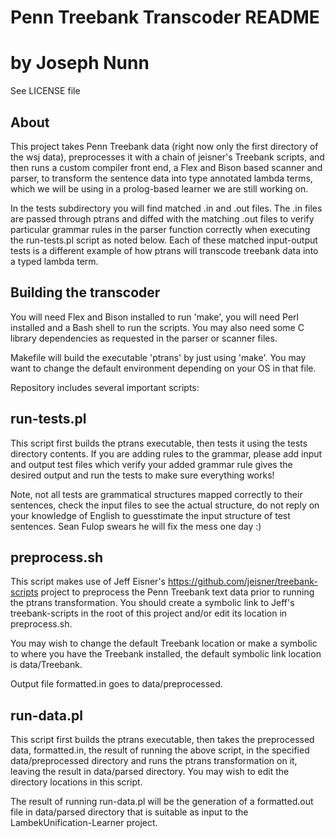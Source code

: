 # Penn Treebank Transcoder README
# by Joseph Nunn

See LICENSE file

About
-----

This project takes Penn Treebank data (right now only the first directory of the wsj data), preprocesses it with a chain of jeisner's Treebank scripts, and then runs a custom compiler front end, a Flex and Bison based scanner and parser, to transform the sentence data into type annotated lambda terms, which we will be using in a prolog-based learner we are still working on.

In the tests subdirectory you will find matched .in and .out files.  The .in files are passed through ptrans and diffed with the matching .out files to verify particular grammar rules in the parser function correctly when executing the run-tests.pl script as noted below.  Each of these matched input-output tests is a different example of how ptrans will transcode treebank data into a typed lambda term.

Building the transcoder
-----------------------
You will need Flex and Bison installed to run 'make', you will need Perl installed and a Bash shell to run the scripts.  You may also need some C library dependencies as requested in the parser or scanner files.

Makefile will build the executable 'ptrans' by just using 'make'.
You may want to change the default environment depending on your OS in that file.

Repository includes several important scripts:

run-tests.pl   
------------
This script first builds the ptrans executable, then tests it using the tests directory contents.  If you are adding rules to the grammar, please add input and output test files which verify your added grammar rule gives the desired output and run the tests to make sure everything works!

Note, not all tests are grammatical structures mapped correctly to their sentences, check the input files to see the actual structure, do not reply on your knowledge of English to guesstimate the input structure of test sentences.  Sean Fulop swears he will fix the mess one day :)

preprocess.sh
-------------
This script makes use of Jeff Eisner's https://github.com/jeisner/treebank-scripts project to preprocess the Penn Treebank text data prior to running the ptrans transformation.  You should create a symbolic link to Jeff's treebank-scripts in the root of this project and/or edit its location in preprocess.sh.  

You may wish to change the default Treebank location or make a symbolic to where you have the Treebank installed, the default symbolic link location is data/Treebank.  

Output file formatted.in goes to data/preprocessed.

run-data.pl
-----------
This script first builds the ptrans executable, then takes the preprocessed data, formatted.in, the result of running the above script, in the specified data/preprocessed directory and runs the ptrans transformation on it, leaving the result in data/parsed directory.  You may wish to edit the directory locations in this script.

The result of running run-data.pl will be the generation of a formatted.out file in data/parsed directory that is suitable as input to the LambekUnification-Learner project.
